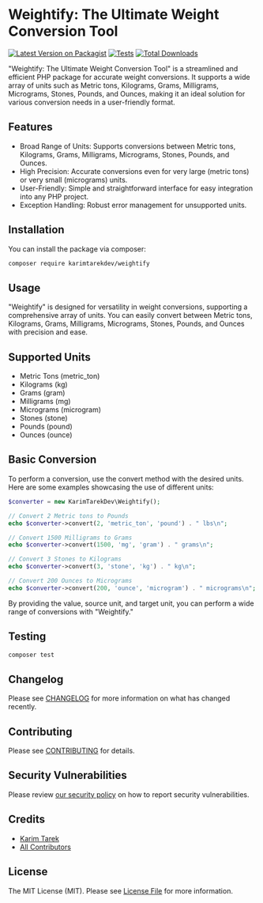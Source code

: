 # Weightify: The Ultimate Weight Conversion Tool

[![Latest Version on Packagist](https://img.shields.io/packagist/v/karimtarekdev/weightify.svg?style=flat-square)](https://packagist.org/packages/karimtarekdev/weightify)
[![Tests](https://img.shields.io/github/actions/workflow/status/karimtarekdev/weightify/run-tests.yml?branch=main&label=tests&style=flat-square)](https://github.com/karimtarekdev/weightify/actions/workflows/run-tests.yml)
[![Total Downloads](https://img.shields.io/packagist/dt/karimtarekdev/weightify.svg?style=flat-square)](https://packagist.org/packages/karimtarekdev/weightify)

"Weightify: The Ultimate Weight Conversion Tool" is a streamlined and efficient PHP package for accurate weight conversions. It supports a wide array of units such as Metric tons, Kilograms, Grams, Milligrams, Micrograms, Stones, Pounds, and Ounces, making it an ideal solution for various conversion needs in a user-friendly format.

## Features
- Broad Range of Units: Supports conversions between Metric tons, Kilograms, Grams, Milligrams, Micrograms, Stones, Pounds, and Ounces.
- High Precision: Accurate conversions even for very large (metric tons) or very small (micrograms) units.
- User-Friendly: Simple and straightforward interface for easy integration into any PHP project.
- Exception Handling: Robust error management for unsupported units.

## Installation

You can install the package via composer:

```bash
composer require karimtarekdev/weightify
```

## Usage
"Weightify" is designed for versatility in weight conversions, supporting a comprehensive array of units. You can easily convert between Metric tons, Kilograms, Grams, Milligrams, Micrograms, Stones, Pounds, and Ounces with precision and ease.

## Supported Units
- Metric Tons (metric_ton)
- Kilograms (kg)
- Grams (gram)
- Milligrams (mg)
- Micrograms (microgram)
- Stones (stone)
- Pounds (pound)
- Ounces (ounce)

## Basic Conversion
To perform a conversion, use the convert method with the desired units. Here are some examples showcasing the use of different units:

```php
$converter = new KarimTarekDev\Weightify();

// Convert 2 Metric tons to Pounds
echo $converter->convert(2, 'metric_ton', 'pound') . " lbs\n";

// Convert 1500 Milligrams to Grams
echo $converter->convert(1500, 'mg', 'gram') . " grams\n";

// Convert 3 Stones to Kilograms
echo $converter->convert(3, 'stone', 'kg') . " kg\n";

// Convert 200 Ounces to Micrograms
echo $converter->convert(200, 'ounce', 'microgram') . " micrograms\n";
```
By providing the value, source unit, and target unit, you can perform a wide range of conversions with "Weightify."


## Testing

```bash
composer test
```

## Changelog

Please see [CHANGELOG](CHANGELOG.md) for more information on what has changed recently.

## Contributing

Please see [CONTRIBUTING](https://github.com/spatie/.github/blob/main/CONTRIBUTING.md) for details.

## Security Vulnerabilities

Please review [our security policy](../../security/policy) on how to report security vulnerabilities.

## Credits

- [Karim Tarek](https://github.com/KarimTarekDev)
- [All Contributors](../../contributors)

## License

The MIT License (MIT). Please see [License File](LICENSE.md) for more information.
